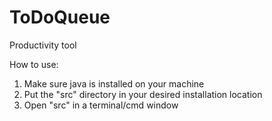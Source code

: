 # ToDoQueue
Productivity tool

How to use:
1. Make sure java is installed on your machine
2. Put the "src" directory in your desired installation location
3. Open "src" in a terminal/cmd window
